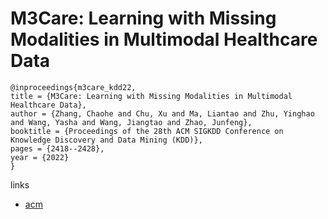 # M3Care: Learning with Missing Modalities in Multimodal Healthcare Data

```
@inproceedings{m3care_kdd22,
title = {M3Care: Learning with Missing Modalities in Multimodal Healthcare Data},
author = {Zhang, Chaohe and Chu, Xu and Ma, Liantao and Zhu, Yinghao and Wang, Yasha and Wang, Jiangtao and Zhao, Junfeng},
booktitle = {Proceedings of the 28th ACM SIGKDD Conference on Knowledge Discovery and Data Mining (KDD)},
pages = {2418--2428},
year = {2022}
}
```

links
- [acm](https://dl.acm.org/doi/10.1145/3534678.3539388)
